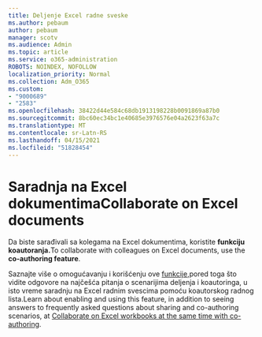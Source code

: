 ```yaml
---
title: Deljenje Excel radne sveske
ms.author: pebaum
author: pebaum
manager: scotv
ms.audience: Admin
ms.topic: article
ms.service: o365-administration
ROBOTS: NOINDEX, NOFOLLOW
localization_priority: Normal
ms.collection: Adm_O365
ms.custom:
- "9000689"
- "2583"
ms.openlocfilehash: 38422d44e584c68db1913198228b0091869a87b0
ms.sourcegitcommit: 8bc60ec34bc1e40685e3976576e04a2623f63a7c
ms.translationtype: MT
ms.contentlocale: sr-Latn-RS
ms.lasthandoff: 04/15/2021
ms.locfileid: "51828454"
---
```

# <a name="collaborate-on-excel-documents"></a><span data-ttu-id="6c777-102">Saradnja na Excel dokumentima</span><span class="sxs-lookup"><span data-stu-id="6c777-102">Collaborate on Excel documents</span></span>

<span data-ttu-id="6c777-103">Da biste sarađivali sa kolegama na Excel dokumentima, koristite **funkciju koautoranja.**</span><span class="sxs-lookup"><span data-stu-id="6c777-103">To collaborate with colleagues on Excel documents, use the **co-authoring feature**.</span></span> 

<span data-ttu-id="6c777-104">Saznajte više o omogućavanju i korišćenju ove [funkcije,](https://support.office.com/article/7152aa8b-b791-414c-a3bb-3024e46fb104)pored toga što vidite odgovore na najčešća pitanja o scenarijima deljenja i koautoringa, u isto vreme saradnju na Excel radnim svescima pomoću koautorskog radnog lista.</span><span class="sxs-lookup"><span data-stu-id="6c777-104">Learn about enabling and using this feature, in addition to seeing answers to frequently asked questions about sharing and co-authoring scenarios, at [Collaborate on Excel workbooks at the same time with co-authoring](https://support.office.com/article/7152aa8b-b791-414c-a3bb-3024e46fb104).</span></span>
